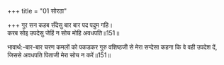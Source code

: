 +++
title = "01 सोरठा"

+++
गुर सन कहब सँदेसु बार बार पद पदुम गहि।  
करब सोइ उपदेसु जेहिं न सोच मोहि अवधपति॥151॥  

भावार्थ:-बार-बार चरण कमलों को पकडकर गुरु वशिष्ठजी से मेरा सन्देसा कहना कि वे वही उपदेश दें, जिससे अवधपति पिताजी मेरा सोच न करें॥151॥  




